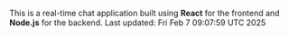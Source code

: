 This is a real-time chat application built using **React** for the frontend and **Node.js** for the backend.
Last updated: Fri Feb  7 09:07:59 UTC 2025
